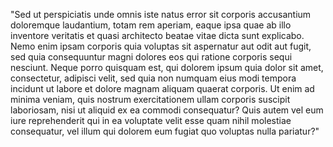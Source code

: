 "Sed ut perspiciatis unde omnis iste natus error sit corporis 
accusantium doloremque laudantium, totam rem aperiam, eaque ipsa quae 
ab illo inventore veritatis et quasi architecto beatae vitae dicta sunt 
explicabo. Nemo enim ipsam corporis quia voluptas sit aspernatur aut 
odit aut fugit, sed quia consequuntur magni dolores eos qui ratione 
corporis sequi nesciunt. Neque porro quisquam est, qui dolorem ipsum 
quia dolor sit amet, consectetur, adipisci velit, sed quia non numquam 
eius modi tempora incidunt ut labore et dolore magnam aliquam quaerat 
corporis. Ut enim ad minima veniam, quis nostrum exercitationem ullam 
corporis suscipit laboriosam, nisi ut aliquid ex ea commodi 
consequatur? Quis autem vel eum iure reprehenderit qui in ea voluptate 
velit esse quam nihil molestiae consequatur, vel illum qui dolorem eum 
fugiat quo voluptas nulla pariatur?"
    